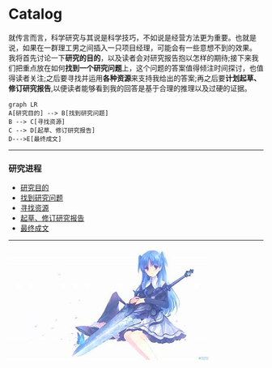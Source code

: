 # Catalog
就传言而言，科学研究与其说是科学技巧，不如说是经营方法更为重要。也就是说，如果在一群理工男之间插入一只项目经理，可能会有一些意想不到的效果。
我将首先讨论一下**研究的目的**，以及读者会对研究报告抱以怎样的期待;接下来我们把重点放在如何**找到一个研究问题**上，这个问题的答案值得倾注时间探讨，也值得读者关注;之后要寻找并运用**各种资源**来支持我给出的答案;再之后要**计划起草、修订研究报告**,以便读者能够看到我的回答是基于合理的推理以及过硬的证据。
```mermaid
graph LR
A[研究目的] --> B[找到研究问题]
B --> C[寻找资源]
C --> D[起草、修订研究报告]
D--->E[最终成文]
```


---------------------------------------------

### 研究进程
* [研究目的](\Academic_Writing_Process\Topic_Choosing\Research_Purpose.md)
* [找到研究问题](\Academic_Writing_Process\Topic_Choosing\Find_Research_Question.md)
* [寻找资源](\Academic_Writing_Process\Resource\Find_Resource_catalog.md)
* [起草、修订研究报告](\Academic_Writing_Process\Draft_Revise\Draft_Revise_catalog.md)
* [最终成文](\Academic_Writing_Process\Write_Final\Write_Final.md)

---------

![alt text](image.png)